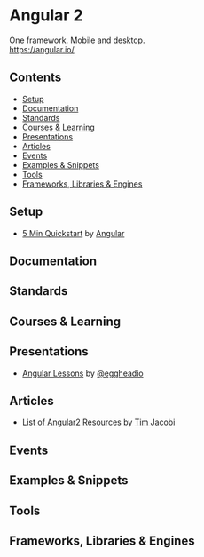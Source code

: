 # Angular 2

One framework. Mobile and desktop.  
https://angular.io/

## Contents

- [Setup](#setup)
- [Documentation](#documentation)
- [Standards](#standards)
- [Courses & Learning](#courses--learning)
- [Presentations](#presentations)
- [Articles](#articles)
- [Events](#events)
- [Examples & Snippets](#examples--snippets)
- [Tools](#tools)
- [Frameworks, Libraries & Engines](#frameworks-libraries--engines)

## Setup

- [5 Min Quickstart](https://angular.io/docs/js/latest/quickstart.html) by [Angular](https://angular.io/)

## Documentation

## Standards

## Courses & Learning

## Presentations

- [Angular Lessons](https://egghead.io/technologies/angular2) by [@eggheadio](https://egghead.io/)

## Articles

- [List of Angular2 Resources](https://github.com/timjacobi/angular2-education) by [Tim Jacobi](https://twitter.com/tim_jacobi)

## Events

## Examples & Snippets

## Tools

## Frameworks, Libraries & Engines

